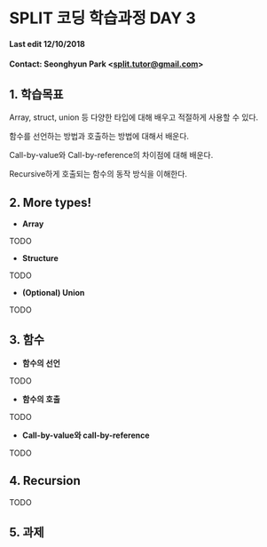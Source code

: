 SPLIT 코딩 학습과정 DAY 3
===

#### Last edit 12/10/2018
#### Contact: Seonghyun Park <<split.tutor@gmail.com>>

## 1. 학습목표
Array, struct, union 등 다양한 타입에 대해 배우고 적절하게 사용할 수 있다.

함수를 선언하는 방법과 호출하는 방법에 대해서 배운다.

Call-by-value와 Call-by-reference의 차이점에 대해 배운다.

Recursive하게 호출되는 함수의 동작 방식을 이해한다.

## 2. More types!

* **Array**

TODO

* **Structure**

TODO

* **(Optional) Union**

TODO

## 3. 함수

* **함수의 선언**

TODO

* **함수의 호출**

TODO

* **Call-by-value와 call-by-reference**

TODO

## 4. Recursion

TODO

## 5. 과제

